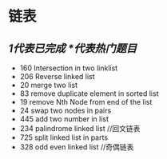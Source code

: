 # 链表
## *1代表已完成  \*代表热门题目*
* 160 Intersection in two linklist  
* 206 Reverse linked list  
* 20  merge two list  
* 83  remove duplicate element in sorted list  
* 19  remove Nth Node from end of the list  
* 24  swap two nodes in pairs  
* 445 add two number in list  
* 234 palindrome linked list //回文链表  
* 725 split linked list in parts  
* 328 odd even linked list //奇偶链表  